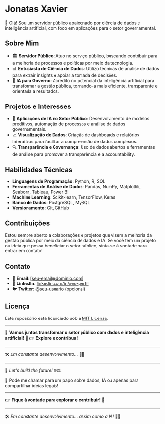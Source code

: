 # Jonatas Xavier

👋 Olá! Sou um servidor público apaixonado por ciência de dados e inteligência artificial, com foco em aplicações para o setor governamental.

## Sobre Mim

- 🏛️ **Servidor Público**: Atuo no serviço público, buscando contribuir para a melhoria de processos e políticas por meio da tecnologia.
- 📊 **Entusiasta de Ciência de Dados**: Utilizo técnicas de análise de dados para extrair insights e apoiar a tomada de decisões.
- 🤖 **IA para Governo**: Acredito no potencial da inteligência artificial para transformar a gestão pública, tornando-a mais eficiente, transparente e orientada a resultados.

## Projetos e Interesses

- 🧠 **Aplicações de IA no Setor Público**: Desenvolvimento de modelos preditivos, automação de processos e análise de dados governamentais.
- 📈 **Visualização de Dados**: Criação de dashboards e relatórios interativos para facilitar a compreensão de dados complexos.
- 🔍 **Transparência e Governança**: Uso de dados abertos e ferramentas de análise para promover a transparência e a accountability.

## Habilidades Técnicas

- **Linguagens de Programação**: Python, R, SQL
- **Ferramentas de Análise de Dados**: Pandas, NumPy, Matplotlib, Seaborn, Tableau, Power BI
- **Machine Learning**: Scikit-learn, TensorFlow, Keras
- **Banco de Dados**: PostgreSQL, MySQL
- **Versionamento**: Git, GitHub

## Contribuições

Estou sempre aberto a colaborações e projetos que visem a melhoria da gestão pública por meio da ciência de dados e IA. Se você tem um projeto ou ideia que possa beneficiar o setor público, sinta-se à vontade para entrar em contato!

## Contato

- 📧 **Email**: [seu-email@dominio.com]
- 💼 **LinkedIn**: [linkedin.com/in/seu-perfil](https://www.linkedin.com/in/seu-perfil)
- 🐦 **Twitter**: [@seu-usuario](https://twitter.com/seu-usuario) (opcional)

## Licença

Este repositório está licenciado sob a [MIT License](LICENSE).

---

🌟 **Vamos juntos transformar o setor público com dados e inteligência artificial!** 🌟
👉 **Explore e contribua!** 

---

🛠️ *Em constante desenvolvimento...* 🧑‍💻

---

🌟 *Let's build the future!* 🌐⚖️


📩 Pode me chamar para um papo sobre dados, IA ou apenas para compartilhar ideias legais!


---

👉 **Fique à vontade para explorar e contribuir!** 🌟

---

🛠️ *Em constante desenvolvimento... assim como a IA!* 🧑‍💻





<!---
jonatasbx/jonatasbx is a ✨ special ✨ repository because its `README.md` (this file) appears on your GitHub profile.
You can click the Preview link to take a look at your changes.
--->
